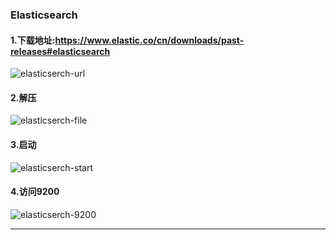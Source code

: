 ### Elasticsearch

#### 1.下载地址:https://www.elastic.co/cn/downloads/past-releases#elasticsearch

![elasticserch-url](/Users/dlinka/GitHub/technology/ELK/elasticsearch-url.png)

#### 2.解压

![elasticserch-file](/Users/dlinka/GitHub/technology/ELK/elasticsearch-file.png)

#### 3.启动

![elasticserch-start](/Users/dlinka/GitHub/technology/ELK/elasticsearch-start.png)

#### 4.访问9200

![elasticserch-9200](/Users/dlinka/GitHub/technology/ELK/elasticsearch-9200.png)



---